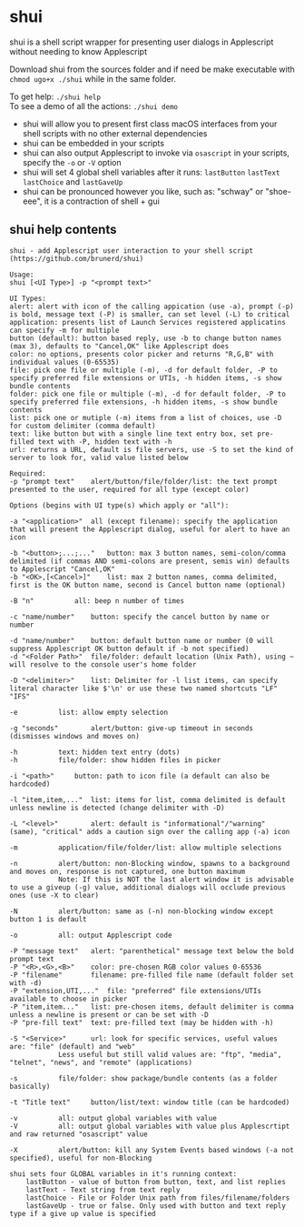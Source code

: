 # shui
shui is a shell script wrapper for presenting user dialogs in Applescript without needing to know Applescript

Download shui from the sources folder and if need be make executable with `chmod ugo+x ./shui` while in the same folder.

To get help: `./shui help`  
To see a demo of all the actions: `./shui demo`

* shui will allow you to present first class macOS interfaces from your shell scripts with no other external dependencies
* shui can be embedded in your scripts
* shui can also output Applescript to invoke via `osascript` in your scripts, specify the `-o` or `-V` option
* shui will set 4 global shell variables after it runs: `lastButton` `lastText` `lastChoice` and `lastGaveUp`
* shui can be pronounced however you like, such as: "schway" or "shoe-eee", it is a contraction of shell + gui

## shui help contents
```
shui - add Applescript user interaction to your shell script (https://github.com/brunerd/shui)

Usage:
shui [<UI Type>] -p "<prompt text>" 

UI Types:
alert: alert with icon of the calling appication (use -a), prompt (-p) is bold, message text (-P) is smaller, can set level (-L) to critical
application: presents list of Launch Services registered applicatins can specify -m for multiple
button (default): button based reply, use -b to change button names (max 3), defaults to "Cancel,OK" like Applescript does
color: no options, presents color picker and returns "R,G,B" with individual values (0-65535)
file: pick one file or multiple (-m), -d for default folder, -P to specify preferred file extensions or UTIs, -h hidden items, -s show bundle contents
folder: pick one file or multiple (-m), -d for default folder, -P to specify preferred file extensions, -h hidden items, -s show bundle contents
list: pick one or mutiple (-m) items from a list of choices, use -D for custom delimiter (comma default)
text: like button but with a single line text entry box, set pre-filled text with -P, hidden text with -h
url: returns a URL, default is file servers, use -S to set the kind of server to look for, valid value listed below

Required:
-p "prompt text"	alert/button/file/folder/list: the text prompt presented to the user, required for all type (except color)

Options (begins with UI type(s) which apply or "all"):

-a "<application>"	all (except filename): specify the application that will present the Applescript dialog, useful for alert to have an icon

-b "<button>;...;..."	button: max 3 button names, semi-colon/comma delimited (if commas AND semi-colons are present, semis win) defaults to Applescript "Cancel,OK"
-b "<OK>,[<Cancel>]"	list: max 2 button names, comma delimited, first is the OK button name, second is Cancel button name (optional)

-B "n"			all: beep n number of times

-c "name/number"	button: specify the cancel button by name or number

-d "name/number"	button: default button name or number (0 will suppress Applescript OK button default if -b not specified)
-d "<Folder Path>"	file/folder: default location (Unix Path), using ~ will resolve to the console user's home folder

-D "<delimiter>"	list: Delimiter for -l list items, can specify literal character like $'\n' or use these two named shortcuts "LF" "IFS"

-e 			list: allow empty selection

-g "seconds"		alert/button: give-up timeout in seconds (dismisses windows and moves on)

-h			text: hidden text entry (dots)
-h			file/folder: show hidden files in picker

-i "<path>"		button: path to icon file (a default can also be hardcoded)

-l "item,item,..."	list: items for list, comma delimited is default unless newline is detected (change delimiter with -D)

-L "<level>"		alert: default is ‌"informational"/"‌warning" (same), "critical" adds a caution sign over the calling app (-a) icon

-m			application/file/folder/list: allow multiple selections

-n			alert/button: non-Blocking window, spawns to a background and moves on, response is not captured, one button maximum
 			Note: If this is NOT the last alert window it is advisable to use a giveup (-g) value, additional dialogs will occlude previous ones (use -X to clear)

-N			alert/button: same as (-n) non-blocking window except button 1 is default

-o			all: output Applescript code

-P "message text"	alert: "parenthetical" message text below the bold prompt text
-P "<R>,<G>,<B>"	color: pre-chosen RGB color values 0-65536
-P "filename"		filename: pre-filled file name (default folder set with -d)
-P "extension,UTI,..."	file: "preferred" file extensions/UTIs available to choose in picker
-P "item,item..."	list: pre-chosen items, default delimiter is comma unless a newline is present or can be set with -D
-P "pre-fill text"	text: pre-filled text (may be hidden with -h)

-S "<Service>"		url: look for specific services, useful values are: "file" (default) and "web" 
			Less useful but still valid values are: "ftp", "media", "telnet", "news", and "remote" (applications)

-s			file/folder: show package/bundle contents (as a folder basically)

-t "Title text"		button/list/text: window title (can be hardcoded)

-v			all: output global variables with value
-V			all: output global variables with value plus Applescrtipt and raw returned "osascript" value

-X			alert/button: kill any System Events based windows (-a not specified), useful for non-Blocking

shui sets four GLOBAL variables in it's running context:
	lastButton - value of button from button, text, and list replies
	lastText - Text string from text reply
	lastChoice - File or Folder Unix path from files/filename/folders
	lastGaveUp - true or false. Only used with button and text reply type if a give up value is specified
```
